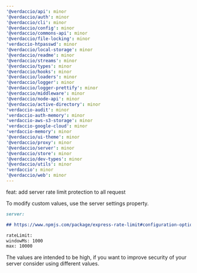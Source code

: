 ```yaml
---
'@verdaccio/api': minor
'@verdaccio/auth': minor
'@verdaccio/cli': minor
'@verdaccio/config': minor
'@verdaccio/commons-api': minor
'@verdaccio/file-locking': minor
'verdaccio-htpasswd': minor
'@verdaccio/local-storage': minor
'@verdaccio/readme': minor
'@verdaccio/streams': minor
'@verdaccio/types': minor
'@verdaccio/hooks': minor
'@verdaccio/loaders': minor
'@verdaccio/logger': minor
'@verdaccio/logger-prettify': minor
'@verdaccio/middleware': minor
'@verdaccio/node-api': minor
'@verdaccio/active-directory': minor
'verdaccio-audit': minor
'verdaccio-auth-memory': minor
'verdaccio-aws-s3-storage': minor
'verdaccio-google-cloud': minor
'verdaccio-memory': minor
'@verdaccio/ui-theme': minor
'@verdaccio/proxy': minor
'@verdaccio/server': minor
'@verdaccio/store': minor
'@verdaccio/dev-types': minor
'@verdaccio/utils': minor
'verdaccio': minor
'@verdaccio/web': minor
---
```


feat: add server rate limit protection to all request

To modify custom values, use the server settings property.

```markdown
server:

## https://www.npmjs.com/package/express-rate-limit#configuration-options

rateLimit:
windowMs: 1000
max: 10000
```

The values are intended to be high, if you want to improve security of your server consider
using different values.
